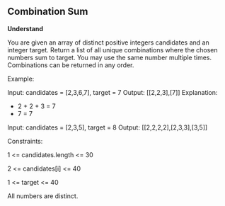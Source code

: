 ## Combination Sum

**Understand**

You are given an array of distinct positive integers candidates and an integer target.
Return a list of all unique combinations where the chosen numbers sum to target.
You may use the same number multiple times.
Combinations can be returned in any order.

Example:

Input: candidates = [2,3,6,7], target = 7
Output: [[2,2,3],[7]]
Explanation:

- 2 + 2 + 3 = 7
- 7 = 7

Input: candidates = [2,3,5], target = 8
Output: [[2,2,2,2],[2,3,3],[3,5]]

Constraints:

1 <= candidates.length <= 30

2 <= candidates[i] <= 40

1 <= target <= 40

All numbers are distinct.
